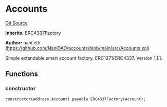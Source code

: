 # Accounts
[Git Source](https://github.com/NaniDAO/accounts/blob/75d1333d55164dd03c33e761edcbb17011bc0678/src/Accounts.sol)

**Inherits:**
ERC4337Factory

**Author:**
nani.eth (https://github.com/NaniDAO/accounts/blob/main/src/Accounts.sol)

Simple extendable smart account factory. ERC1271/ERC4337. Version 1.1.1.


## Functions
### constructor


```solidity
constructor(address Account) payable ERC4337Factory(Account);
```

